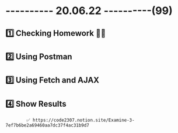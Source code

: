 # ---------- 20.06.22 ----------(99)

## 1️⃣ Checking Homework 👍🏻

## 2️⃣ Using Postman

## 3️⃣ Using Fetch and AJAX

## 4️⃣ Show Results

            ✅ https://code2307.notion.site/Examine-3-7ef7b6be2a69460aa7dc37f4ac31b9d7
